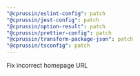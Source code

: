 ```yaml
---
"@cprussin/eslint-config": patch
"@cprussin/jest-config": patch
"@cprussin/option-result": patch
"@cprussin/prettier-config": patch
"@cprussin/transform-package-json": patch
"@cprussin/tsconfig": patch
---
```


Fix incorrect homepage URL
